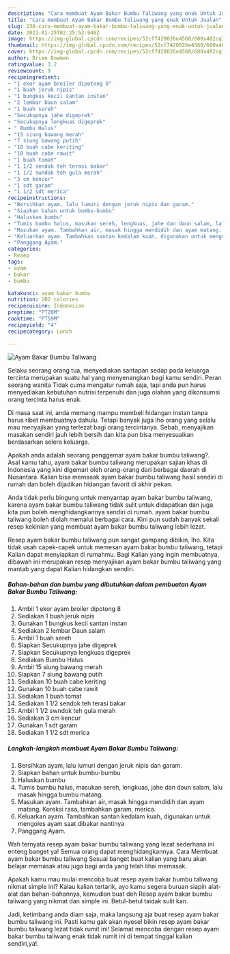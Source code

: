 ```yaml
---
description: "Cara membuat Ayam Bakar Bumbu Taliwang yang enak Untuk Jualan"
title: "Cara membuat Ayam Bakar Bumbu Taliwang yang enak Untuk Jualan"
slug: 238-cara-membuat-ayam-bakar-bumbu-taliwang-yang-enak-untuk-jualan
date: 2021-01-25T02:25:52.946Z
image: https://img-global.cpcdn.com/recipes/52cf7420026e4560/680x482cq70/ayam-bakar-bumbu-taliwang-foto-resep-utama.jpg
thumbnail: https://img-global.cpcdn.com/recipes/52cf7420026e4560/680x482cq70/ayam-bakar-bumbu-taliwang-foto-resep-utama.jpg
cover: https://img-global.cpcdn.com/recipes/52cf7420026e4560/680x482cq70/ayam-bakar-bumbu-taliwang-foto-resep-utama.jpg
author: Brian Bowman
ratingvalue: 3.2
reviewcount: 9
recipeingredient:
- "1 ekor ayam broiler dipotong 8"
- "1 buah jeruk nipis"
- "1 bungkus kecil santan instan"
- "2 lembar Daun salam"
- "1 buah sereh"
- "Secukupnya jahe digeprek"
- "Secukupnya lengkuas digeprek"
- " Bumbu Halus"
- "15 siung bawang merah"
- "7 siung bawang putih"
- "10 buah cabe keriting"
- "10 buah cabe rawit"
- "1 buah tomat"
- "1 1/2 sendok teh terasi bakar"
- "1 1/2 swndok teh gula merah"
- "3 cm kencur"
- "1 sdt garam"
- "1 1/2 sdt merica"
recipeinstructions:
- "Bersihkan ayam, lalu lumuri dengan jeruk nipis dan garam."
- "Siapkan bahan untuk bumbu-bumbu"
- "Haluskan bumbu"
- "Tumis bumbu halus, masukan sereh, lengkuas, jahe dan daun salam, lalu masak hingga bumbu matang."
- "Masukan ayam. Tambahkan air, masak hingga mendidih dan ayam matang. Koreksi rasa, tambahkan garam, merica."
- "Keluarkan ayam. Tambahkan santan kedalam kuah, digunakan untuk mengoles ayam saat dibakar nantinya"
- "Panggang Ayam."
categories:
- Resep
tags:
- ayam
- bakar
- bumbu

katakunci: ayam bakar bumbu 
nutrition: 202 calories
recipecuisine: Indonesian
preptime: "PT20M"
cooktime: "PT59M"
recipeyield: "4"
recipecategory: Lunch

---
```



![Ayam Bakar Bumbu Taliwang](https://img-global.cpcdn.com/recipes/52cf7420026e4560/680x482cq70/ayam-bakar-bumbu-taliwang-foto-resep-utama.jpg)

Selaku seorang orang tua, menyediakan santapan sedap pada keluarga tercinta merupakan suatu hal yang menyenangkan bagi kamu sendiri. Peran seorang  wanita Tidak cuma mengatur rumah saja, tapi anda pun harus menyediakan kebutuhan nutrisi terpenuhi dan juga olahan yang dikonsumsi orang tercinta harus enak.

Di masa  saat ini, anda memang mampu membeli hidangan instan tanpa harus ribet membuatnya dahulu. Tetapi banyak juga lho orang yang selalu mau menyajikan yang terlezat bagi orang tercintanya. Sebab, menyajikan masakan sendiri jauh lebih bersih dan kita pun bisa menyesuaikan berdasarkan selera keluarga. 



Apakah anda adalah seorang penggemar ayam bakar bumbu taliwang?. Asal kamu tahu, ayam bakar bumbu taliwang merupakan sajian khas di Indonesia yang kini digemari oleh orang-orang dari berbagai daerah di Nusantara. Kalian bisa memasak ayam bakar bumbu taliwang hasil sendiri di rumah dan boleh dijadikan hidangan favorit di akhir pekan.

Anda tidak perlu bingung untuk menyantap ayam bakar bumbu taliwang, karena ayam bakar bumbu taliwang tidak sulit untuk didapatkan dan juga kita pun boleh menghidangkannya sendiri di rumah. ayam bakar bumbu taliwang boleh diolah memalui berbagai cara. Kini pun sudah banyak sekali resep kekinian yang membuat ayam bakar bumbu taliwang lebih lezat.

Resep ayam bakar bumbu taliwang pun sangat gampang dibikin, lho. Kita tidak usah capek-capek untuk memesan ayam bakar bumbu taliwang, tetapi Kalian dapat menyiapkan di rumahmu. Bagi Kalian yang ingin membuatnya, dibawah ini merupakan resep menyajikan ayam bakar bumbu taliwang yang mantab yang dapat Kalian hidangkan sendiri.

<!--inarticleads1-->

##### Bahan-bahan dan bumbu yang dibutuhkan dalam pembuatan Ayam Bakar Bumbu Taliwang:

1. Ambil 1 ekor ayam broiler dipotong 8
1. Sediakan 1 buah jeruk nipis
1. Gunakan 1 bungkus kecil santan instan
1. Sediakan 2 lembar Daun salam
1. Ambil 1 buah sereh
1. Siapkan Secukupnya jahe digeprek
1. Siapkan Secukupnya lengkuas digeprek
1. Sediakan  Bumbu Halus
1. Ambil 15 siung bawang merah
1. Siapkan 7 siung bawang putih
1. Sediakan 10 buah cabe keriting
1. Gunakan 10 buah cabe rawit
1. Sediakan 1 buah tomat
1. Sediakan 1 1/2 sendok teh terasi bakar
1. Ambil 1 1/2 swndok teh gula merah
1. Sediakan 3 cm kencur
1. Gunakan 1 sdt garam
1. Sediakan 1 1/2 sdt merica




<!--inarticleads2-->

##### Langkah-langkah membuat Ayam Bakar Bumbu Taliwang:

1. Bersihkan ayam, lalu lumuri dengan jeruk nipis dan garam.
1. Siapkan bahan untuk bumbu-bumbu
1. Haluskan bumbu
1. Tumis bumbu halus, masukan sereh, lengkuas, jahe dan daun salam, lalu masak hingga bumbu matang.
1. Masukan ayam. Tambahkan air, masak hingga mendidih dan ayam matang. Koreksi rasa, tambahkan garam, merica.
1. Keluarkan ayam. Tambahkan santan kedalam kuah, digunakan untuk mengoles ayam saat dibakar nantinya
1. Panggang Ayam.




Wah ternyata resep ayam bakar bumbu taliwang yang lezat sederhana ini enteng banget ya! Semua orang dapat menghidangkannya. Cara Membuat ayam bakar bumbu taliwang Sesuai banget buat kalian yang baru akan belajar memasak atau juga bagi anda yang telah lihai memasak.

Apakah kamu mau mulai mencoba buat resep ayam bakar bumbu taliwang nikmat simple ini? Kalau kalian tertarik, ayo kamu segera buruan siapin alat-alat dan bahan-bahannya, kemudian buat deh Resep ayam bakar bumbu taliwang yang nikmat dan simple ini. Betul-betul taidak sulit kan. 

Jadi, ketimbang anda diam saja, maka langsung aja buat resep ayam bakar bumbu taliwang ini. Pasti kamu gak akan nyesel bikin resep ayam bakar bumbu taliwang lezat tidak rumit ini! Selamat mencoba dengan resep ayam bakar bumbu taliwang enak tidak rumit ini di tempat tinggal kalian sendiri,ya!.

